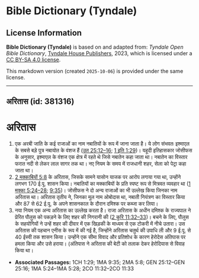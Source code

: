 # Bible Dictionary (Tyndale)

## License Information

**Bible Dictionary (Tyndale)** is based on and adapted from: _Tyndale Open Bible Dictionary_, [Tyndale House Publishers](https://tyndaleopenresources.com/), 2023, which is licensed under a [CC BY-SA 4.0 license](https://creativecommons.org/licenses/by-sa/4.0/legalcode.en).

This markdown version (created `2025-10-06`) is provided under the same license.



--------------------------------

## अरितास (id: 381316)

**अरितास**
==========

1. एक अरबी जाति के कई राजाओं का नाम नबातियों के रूप में जाना जाता है। ये लोग संभवतः इश्माएल के सबसे बड़े पुत्र नबायोत के वंशज हैं ([उत 25:12–16](https://ref.ly/Gen25:12-Gen25:16); [1 इति 1:29](https://ref.ly/1Chr1:29))। यहूदी इतिहासकार जोसीफस के अनुसार, इश्माएल के वंशज एक क्षेत्र में रहते थे जिसे नबातेन कहा जाता था। नबातेन का विस्तार फरात नदी से लेकर लाल सागर तक था। नए नियम के समय में राजधानी शहर, सेला को पेट्रा कहा जाता था।
2. [2 मक्काबियों 5:8](https://ref.ly/2Macc5:8) के अरितास, जिसके सामने यासोन याजक पर आरोप लगाया गया था, उन्होंने लगभग 170 ई.पू. शासन किया। नबातियों का मक्काबियों के प्रति स्पष्ट रूप से मित्रवत व्यवहार था ([1 मक्का 5:24–28](https://ref.ly/1Macc5:24-1Macc5:28); [9:35](https://ref.ly/1Macc9:35))। जोसीफस ने दो अन्य राजाओं का भी उल्लेख किया जिनका नाम अरितास था। अरितास तृतीय ने, जिनका मूल नाम ओबोदास था, नबाती नियंत्रण का विस्तार किया और 87 से 62 ई.पू. के अपने शासनकाल के दौरान दमिश्क पर कब्जा कर लिया।
3. नया नियम एक अन्य अरितास का उल्लेख करता है। राजा अरितास के अधीन दमिश्क के राज्यपाल ने प्रेरित पौलुस को पकड़ने के लिए शहर की निगरानी की ([2 कुरि 11:32–33](https://ref.ly/2Cor11:32-2Cor11:33))। बचने के लिए, पौलुस के सहयोगियों ने उन्हें शहर की दीवार में एक खिड़की के माध्यम से एक टोकरी में नीचे उतारा। उस अरितास की पहचान एनीस के रूप में की गई है, जिन्होंने अरितास चतुर्थ की उपाधि ली और 9 ई.पू. से 40 ईस्वी तक शासन किया। उन्होंने एक सीमा विवाद और प्रतिशोध के कारण हेरोदेस अंतिपास पर हमला किया और उसे हराया। (अंतिपास ने अरितास की बेटी को तलाक देकर हेरोदियास से विवाह किया था।

* **Associated Passages:** 1CH 1:29; 1MA 9:35; 2MA 5:8; GEN 25:12–GEN 25:16; 1MA 5:24–1MA 5:28; 2CO 11:32–2CO 11:33

